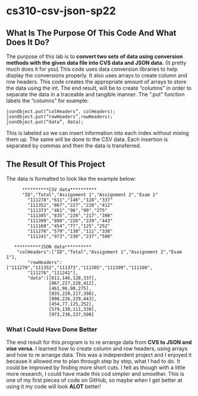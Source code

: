 # cs310-csv-json-sp22
## What Is The Purpose Of This Code And What Does It Do?
The purpose of this lab is to **convert two sets of data using conversion methods with the given data file into CVS data and JSON data.** 
(It pretty much does it for you)
This code uses data conversion libraries to help display the conversions properly. It also uses arrays to create column and row headers. 
This code creates the appropriate amount of  arrays to store the data using the int. 
The end result, will be to create “columns” in order to separate the data in a traceable and tangible manner.
The “.put” function labels the “columns” for example:

	jsonObject.put(“colHeaders”, colHeaders);
	jsonObject.put(“rowHeaders”,rowHeaders);
	jsonObject.put(“data”, data);

This is labeled so we can insert information into each index without mixing them up. 
The same will be done to the CSV data. Each insertion is separated by commas and then the data is transferred. 


## The Result Of This Project
The data is formatted to look like the example below:

          **********CSV data**********	        
	      "ID","Total","Assignment 1","Assignment 2","Exam 1"
	        "111278","611","146","128","337"
	        "111352","867","227","228","412"
	        "111373","461","96","90","275"
	        "111305","835","220","217","398"
	        "111399","898","226","229","443"
	        "111160","454","77","125","252"
	        "111276","579","130","111","338"
	        "111241","973","236","237","500"
	        
	   **********JSON data********** 
	   	"colHeaders":["ID","Total","Assignment 1","Assignment 2","Exam 1"],
	        "rowHeaders":["111278","111352","111373","111305","111399","111160",
	        "111276","111241"],
	        "data":[[611,146,128,337],
	                [867,227,228,412],
	                [461,96,90,275],
	                [835,220,217,398],
	                [898,226,229,443],
	                [454,77,125,252],
	                [579,130,111,338],
	                [973,236,237,500]
			
### What I Could Have Done Better
The end result for this program is to re arrange data from **CVS to JSON and vise versa.** 
I learned how to create column and row headers, using arrays and how to re arrange data. 
This was a independent project and I enjoyed it because it allowed me to plan through step by step, what I had to do. 
It could be improved by finding more short cuts. I felt as though with a little more research, I could have made this cod simpler and smoother. 
This is one of my first pieces of code on GitHub, so maybe when I get better at using it my code will look **ALOT** better!
